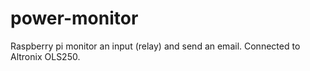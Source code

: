 # power-monitor
Raspberry pi monitor an input (relay) and send an email. Connected to Altronix OLS250.
